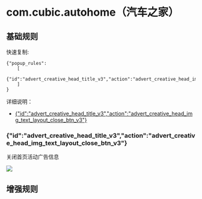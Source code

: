 # com.cubic.autohome（汽车之家）

## 基础规则

快速复制:
```
{"popup_rules":
    [
        {"id":"advert_creative_head_title_v3","action":"advert_creative_head_img_text_layout_close_btn_v3"}
    ]
}
```
详细说明：
- [{"id":"advert_creative_head_title_v3","action":"advert_creative_head_img_text_layout_close_btn_v3"}](#idadvert_creative_head_title_v3actionadvert_creative_head_img_text_layout_close_btn_v3)

### {"id":"advert_creative_head_title_v3","action":"advert_creative_head_img_text_layout_close_btn_v3"}
关闭首页活动广告信息

![](./assets/首页活动广告信息.jpg)


## 增强规则
